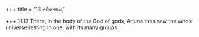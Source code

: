 +++
title = "13 तत्रैकस्थञ्"

+++
11.13 There, in the body of the God of gods, Arjuna then saw the whole
universe resting in one, with its many groups.
